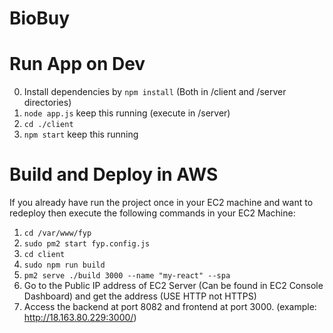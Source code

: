 # BioBuy

# Run App on Dev

0. Install dependencies by `npm install` (Both in /client and /server directories)
1. `node app.js` keep this running (execute in /server)
2. `cd ./client`
3. `npm start` keep this running

# Build and Deploy in AWS
If you already have run the project once in your EC2 machine and want to redeploy then execute the following commands in your EC2 Machine:

1. `cd /var/www/fyp`
2. `sudo pm2 start fyp.config.js`
3. `cd client`
4. `sudo npm run build`
5. `pm2 serve ./build 3000 --name "my-react" --spa`
6. Go to the Public IP address of EC2 Server (Can be found in EC2 Console Dashboard) and get the address (USE HTTP not HTTPS)
7. Access the backend at port 8082 and frontend at port 3000. (example: http://18.163.80.229:3000/)
